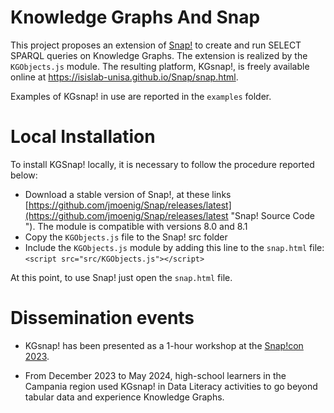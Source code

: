 # Knowledge Graphs And Snap

This project proposes an extension of [Snap!](https://snap.berkeley.edu) to create and run SELECT SPARQL queries on Knowledge Graphs. The extension is realized by the `KGObjects.js` module. The resulting platform, KGsnap!, is freely available online at https://isislab-unisa.github.io/Snap/snap.html.

Examples of KGsnap! in use are reported in the `examples` folder.

# Local Installation
To install KGSnap! locally, it is necessary to follow the procedure reported below:
- Download a stable version of Snap!, at these links [https://github.com/jmoenig/Snap/releases/latest](https://github.com/jmoenig/Snap/releases/latest "Snap! Source Code "). The module is compatible with versions 8.0 and 8.1
- Copy the `KGObjects.js` file to the Snap! src folder
- Include the `KGObjects.js` module by adding this line to the `snap.html` file:
  `<script src="src/KGObjects.js"></script>`

At this point, to use Snap! just open the `snap.html` file.

# Dissemination events
- KGsnap! has been presented as a 1-hour workshop at the [Snap!con 2023](https://www.snapcon.org/conferences/2023/program/proposals/623#3). 

- From December 2023 to May 2024, high-school learners in the Campania region used KGsnap! in Data Literacy activities to go beyond tabular data and experience Knowledge Graphs.
